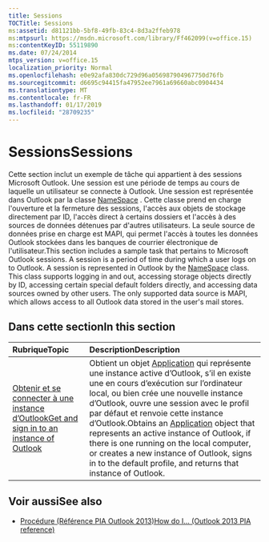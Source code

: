```yaml
---
title: Sessions
TOCTitle: Sessions
ms:assetid: d81121bb-5bf8-49fb-83c4-8d3a2ffeb978
ms:mtpsurl: https://msdn.microsoft.com/library/Ff462099(v=office.15)
ms:contentKeyID: 55119890
ms.date: 07/24/2014
mtps_version: v=office.15
localization_priority: Normal
ms.openlocfilehash: e0e92afa830dc729d96a056987904967750d76fb
ms.sourcegitcommit: d6695c94415fa47952ee7961a69660abc0904434
ms.translationtype: MT
ms.contentlocale: fr-FR
ms.lasthandoff: 01/17/2019
ms.locfileid: "28709235"
---
```

# <a name="sessions"></a><span data-ttu-id="ad500-102">Sessions</span><span class="sxs-lookup"><span data-stu-id="ad500-102">Sessions</span></span>

<span data-ttu-id="ad500-p101">Cette section inclut un exemple de tâche qui appartient à des sessions Microsoft Outlook. Une session est une période de temps au cours de laquelle un utilisateur se connecte à Outlook. Une session est représentée dans Outlook par la classe [NameSpace](https://msdn.microsoft.com/library/bb645857\(v=office.15\)) . Cette classe prend en charge l'ouverture et la fermeture des sessions, l'accès aux objets de stockage directement par ID, l'accès direct à certains dossiers et l'accès à des sources de données détenues par d'autres utilisateurs. La seule source de données prise en charge est MAPI, qui permet l'accès à toutes les données Outlook stockées dans les banques de courrier électronique de l'utilisateur.</span><span class="sxs-lookup"><span data-stu-id="ad500-p101">This section includes a sample task that pertains to Microsoft Outlook sessions. A session is a period of time during which a user logs on to Outlook. A session is represented in Outlook by the [NameSpace](https://msdn.microsoft.com/library/bb645857\(v=office.15\)) class. This class supports logging in and out, accessing storage objects directly by ID, accessing certain special default folders directly, and accessing data sources owned by other users. The only supported data source is MAPI, which allows access to all Outlook data stored in the user's mail stores.</span></span>

## <a name="in-this-section"></a><span data-ttu-id="ad500-108">Dans cette section</span><span class="sxs-lookup"><span data-stu-id="ad500-108">In this section</span></span>

|<span data-ttu-id="ad500-109">Rubrique</span><span class="sxs-lookup"><span data-stu-id="ad500-109">Topic</span></span>|<span data-ttu-id="ad500-110">Description</span><span class="sxs-lookup"><span data-stu-id="ad500-110">Description</span></span>|
|:----|:----------|
|[<span data-ttu-id="ad500-111">Obtenir et se connecter à une instance d’Outlook</span><span class="sxs-lookup"><span data-stu-id="ad500-111">Get and sign in to an instance of Outlook</span></span>](how-to-get-and-log-on-to-an-instance-of-outlook.md)  |<span data-ttu-id="ad500-112">Obtient un objet [Application](https://msdn.microsoft.com/library/bb646615\(v=office.15\)) qui représente une instance active d’Outlook, s’il en existe une en cours d’exécution sur l’ordinateur local, ou bien crée une nouvelle instance d’Outlook, ouvre une session avec le profil par défaut et renvoie cette instance d’Outlook.</span><span class="sxs-lookup"><span data-stu-id="ad500-112">Obtains an [Application](https://msdn.microsoft.com/library/bb646615\(v=office.15\)) object that represents an active instance of Outlook, if there is one running on the local computer, or creates a new instance of Outlook, signs in to the default profile, and returns that instance of Outlook.</span></span>|

## <a name="see-also"></a><span data-ttu-id="ad500-113">Voir aussi</span><span class="sxs-lookup"><span data-stu-id="ad500-113">See also</span></span>

- [<span data-ttu-id="ad500-114">Procédure (Référence PIA Outlook 2013)</span><span class="sxs-lookup"><span data-stu-id="ad500-114">How do I... (Outlook 2013 PIA reference)</span></span>](how-do-i-outlook-2013-pia-reference.md)

